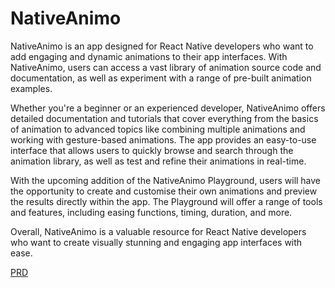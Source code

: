 # NativeAnimo

NativeAnimo is an app designed for React Native developers who want to add engaging and dynamic animations to their app interfaces. With NativeAnimo, users can access a vast library of animation source code and documentation, as well as experiment with a range of pre-built animation examples.

Whether you're a beginner or an experienced developer, NativeAnimo offers detailed documentation and tutorials that cover everything from the basics of animation to advanced topics like combining multiple animations and working with gesture-based animations. The app provides an easy-to-use interface that allows users to quickly browse and search through the animation library, as well as test and refine their animations in real-time.

With the upcoming addition of the NativeAnimo Playground, users will have the opportunity to create and customise their own animations and preview the results directly within the app. The Playground will offer a range of tools and features, including easing functions, timing, duration, and more.

Overall, NativeAnimo is a valuable resource for React Native developers who want to create visually stunning and engaging app interfaces with ease.

[PRD](https://github.com/yokesh-ks/NativeAnimo/wiki/PRD)



